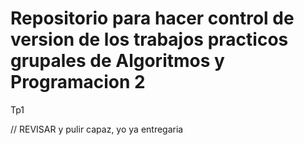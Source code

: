 # Repositorio para hacer control de version de los trabajos practicos grupales de Algoritmos y Programacion 2


Tp1


// REVISAR y pulir capaz, yo ya entregaria

